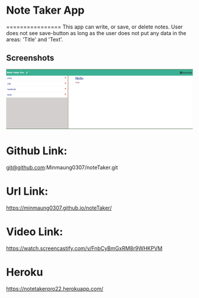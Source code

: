 # Note Taker App

================
This app can write, or save, or delete notes. User does not see save-button as long as the user does not put any data in the areas: 'Title' and 'Text'.

## Screenshots

![NoteTakerPro](public/assets/images/noteTakerPro.png)

# Github Link:

git@github.com:Minmaung0307/noteTaker.git

# Url Link:

https://minmaung0307.github.io/noteTaker/

# Video Link:
https://watch.screencastify.com/v/FnbCyBmGxRM8r9WHKPVM

# Heroku
https://notetakerpro22.herokuapp.com/
